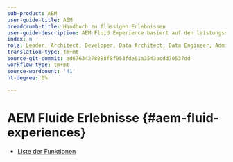 ```yaml
---
sub-product: AEM
user-guide-title: AEM
breadcrumb-title: Handbuch zu flüssigen Erlebnissen
user-guide-description: AEM Fluid Experience basiert auf den leistungsstarken Funktionen von AEM Sites, AEM Dynamic Media und AEM Assets, um eine robuste Lösung für den Versand von kostenlosen Inhalten zu bieten.
index: n
role: Leader, Architect, Developer, Data Architect, Data Engineer, Administrator, Business Practitioner
translation-type: tm+mt
source-git-commit: ad67634278088f8f953fde61a3543acdd70537dd
workflow-type: tm+mt
source-wordcount: '41'
ht-degree: 0%

---
```



# AEM Fluide Erlebnisse {#aem-fluid-experiences}

+ [Liste der Funktionen](/help/fluid-experiences/feature-list.md)